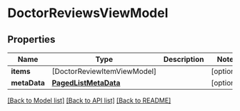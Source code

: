 # DoctorReviewsViewModel

## Properties
Name | Type | Description | Notes
------------ | ------------- | ------------- | -------------
**items** | [DoctorReviewItemViewModel] |  | [optional] 
**metaData** | [**PagedListMetaData**](PagedListMetaData.md) |  | [optional] 

[[Back to Model list]](../README.md#documentation-for-models) [[Back to API list]](../README.md#documentation-for-api-endpoints) [[Back to README]](../README.md)


